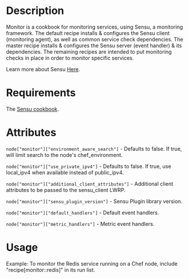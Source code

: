 Description
===========

Monitor is a cookbook for monitoring services, using Sensu, a
monitoring framework. The default recipe installs & configures the
Sensu client (monitoring agent), as well as common service check
dependencies. The master recipe installs & configures the Sensu server
(event handler) & its dependencies. The remaining recipes are intended
to put monitoring checks in place in order to monitor specific
services.

Learn more about Sensu [Here](https://github.com/sensu/sensu/wiki).

Requirements
============

The [Sensu cookbook](http://community.opscode.com/cookbooks/sensu).

Attributes
==========

`node["monitor"]["environment_aware_search"]` - Defaults to false.
If true, will limit search to the node's chef_environment.

`node["monitor"]["use_private_ipv4"]` - Defaults to false. If true,
use local\_ipv4 when available instead of public\_ipv4.

`node["monitor"]["additional_client_attributes"]` - Additional client
attributes to be passed to the sensu_client LWRP.

`node["monitor"]["sensu_plugin_version"]` - Sensu Plugin library
version.

`node["monitor"]["default_handlers"]` - Default event handlers.

`node["monitor"]["metric_handlers"]` - Metric event handlers.

Usage
=====

Example: To monitor the Redis service running on a Chef node, include
"recipe[monitor::redis]" in its run list.
